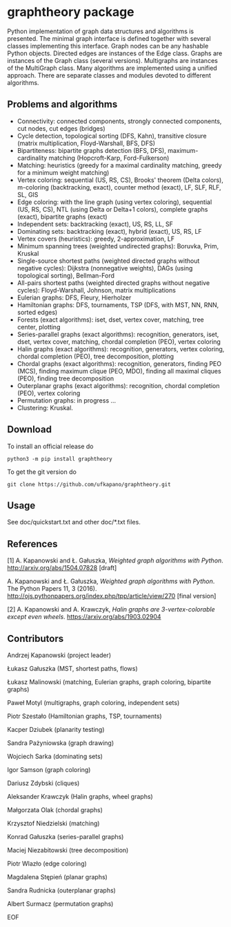 # graphtheory package

Python implementation of graph data structures and algorithms is presented. 
The minimal graph interface is defined together with several 
classes implementing this interface. 
Graph nodes can be any hashable Python objects. 
Directed edges are instances of the Edge class. 
Graphs are instances of the Graph class (several versions).
Multigraphs are instances of the MultiGraph class.
Many algorithms are implemented using a unified approach. 
There are separate classes and modules devoted to different algorithms.

## Problems and algorithms

* Connectivity: connected components, strongly connected components,
cut nodes, cut edges (bridges)
* Cycle detection, topological sorting (DFS, Kahn), 
transitive closure (matrix multiplication, Floyd-Warshall, BFS, DFS)
* Bipartiteness: bipartite graphs detection (BFS, DFS), 
maximum-cardinality matching (Hopcroft-Karp, Ford-Fulkerson)
* Matching: heuristics (greedy for a maximal cardinality matching,
greedy for a minimum weight matching)
* Vertex coloring: sequential (US, RS, CS),
Brooks' theorem (Delta colors),
m-coloring (backtracking, exact),
counter method (exact),
LF, SLF, RLF, SL, GIS
* Edge coloring: with the line graph (using vertex coloring), 
sequential (US, RS, CS), 
NTL (using Delta or Delta+1 colors),
complete graphs (exact),
bipartite graphs (exact)
* Independent sets: backtracking (exact), US, RS, LL, SF
* Dominating sets: backtracking (exact), hybrid (exact), US, RS, LF
* Vertex covers (heuristics): greedy, 2-approximation, LF
* Minimum spanning trees (weighted undirected graphs): 
Boruvka, Prim, Kruskal
* Single-source shortest paths (weighted directed graphs without negative cycles): 
Dijkstra (nonnegative weights), DAGs (using topological sorting), 
Bellman-Ford
* All-pairs shortest paths (weighted directed graphs without negative cycles): 
Floyd-Warshall, Johnson, matrix multiplications
* Eulerian graphs: DFS, Fleury, Hierholzer
* Hamiltonian graphs: DFS, tournaments, 
TSP (DFS, with MST, NN, RNN, sorted edges)
* Forests (exact algorithms): iset, dset, vertex cover, matching, 
tree center, plotting
* Series-parallel graphs (exact algorithms): recognition, generators,
iset, dset, vertex cover, matching, 
chordal completion (PEO), vertex coloring
* Halin graphs (exact algorithms): recognition, generators, vertex coloring,
chordal completion (PEO), tree decomposition, plotting
* Chordal graphs (exact algorithms): recognition, generators, 
finding PEO (MCS), 
finding maximum clique (PEO, MDO),
finding all maximal cliques (PEO),
finding tree decomposition
* Outerplanar graphs (exact algorithms): recognition, 
chordal completion (PEO), vertex coloring
* Permutation graphs: in progress ...
* Clustering: Kruskal.

## Download

To install an official release do

    python3 -m pip install graphtheory

To get the git version do

    git clone https://github.com/ufkapano/graphtheory.git

## Usage

See doc/quickstart.txt and other doc/*.txt files.

## References

[1] A. Kapanowski and Ł. Gałuszka, *Weighted graph algorithms with Python*. 
http://arxiv.org/abs/1504.07828 [draft]

A. Kapanowski and Ł. Gałuszka, *Weighted graph algorithms with Python*. 
The Python Papers 11, 3 (2016). 
http://ojs.pythonpapers.org/index.php/tpp/article/view/270 [final version]

[2] A. Kapanowski and A. Krawczyk, *Halin graphs are 3-vertex-colorable except even wheels*.
https://arxiv.org/abs/1903.02904

## Contributors

Andrzej Kapanowski (project leader)

Łukasz Gałuszka (MST, shortest paths, flows)

Łukasz Malinowski (matching, Eulerian graphs, graph coloring, bipartite graphs)

Paweł Motyl (multigraphs, graph coloring, independent sets)

Piotr Szestało (Hamiltonian graphs, TSP, tournaments)

Kacper Dziubek (planarity testing)

Sandra Pażyniowska (graph drawing)

Wojciech Sarka (dominating sets)

Igor Samson (graph coloring)

Dariusz Zdybski (cliques)

Aleksander Krawczyk (Halin graphs, wheel graphs)

Małgorzata Olak (chordal graphs)

Krzysztof Niedzielski (matching)

Konrad Gałuszka (series-parallel graphs)

Maciej Niezabitowski (tree decomposition)

Piotr Wlazło (edge coloring)

Magdalena Stępień (planar graphs)

Sandra Rudnicka (outerplanar graphs)

Albert Surmacz (permutation graphs)

EOF
